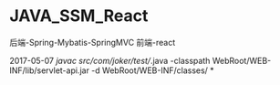 # JAVA_SSM_React
后端-Spring-Mybatis-SpringMVC 前端-react

2017-05-07
*javac  src/com/joker/test/*.java -classpath WebRoot/WEB-INF/lib/servlet-api.jar  -d WebRoot/WEB-INF/classes/
*
